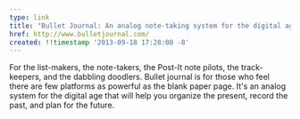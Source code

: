```yaml
---
type: link
title: "Bullet Journal: An analog note-taking system for the digital age"
href: http://www.bulletjournal.com/
created: !!timestamp '2013-09-18 17:28:00 -8'
---
```

For the list-makers, the note-takers, the Post-It note pilots, the track-keepers, and the dabbling doodlers. Bullet journal is for those who feel there are few platforms as powerful as the blank paper page. It's an analog system for the digital age that will help you organize the present, record the past, and plan for the future.

